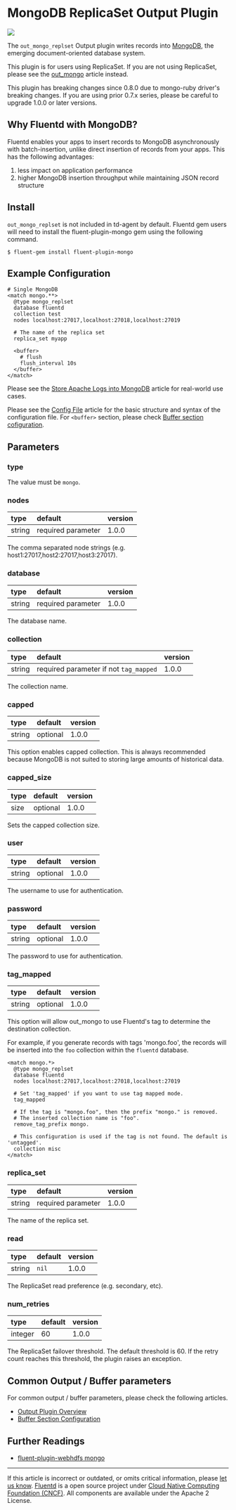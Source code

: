 # MongoDB ReplicaSet Output Plugin

![](/images/plugins/output/mongo_replset.png)

The `out_mongo_replset` Output plugin writes records into
[MongoDB](http://mongodb.org/), the emerging document-oriented database
system.

This plugin is for users using ReplicaSet. If you are not using
ReplicaSet, please see the [out\_mongo](/plugins/output/mongo.md) article instead.

This plugin has breaking changes since 0.8.0 due to mongo-ruby driver's
breaking changes. If you are using prior 0.7.x series, please be careful
to upgrade 1.0.0 or later versions.


## Why Fluentd with MongoDB?

Fluentd enables your apps to insert records to MongoDB asynchronously
with batch-insertion, unlike direct insertion of records from your apps.
This has the following advantages:

1.  less impact on application performance
2.  higher MongoDB insertion throughput while maintaining JSON record
    structure


## Install

`out_mongo_replset` is not included in td-agent by default. Fluentd gem
users will need to install the fluent-plugin-mongo gem using the
following command.

```
$ fluent-gem install fluent-plugin-mongo
```


## Example Configuration

```
# Single MongoDB
<match mongo.**>
  @type mongo_replset
  database fluentd
  collection test
  nodes localhost:27017,localhost:27018,localhost:27019

  # The name of the replica set
  replica_set myapp

  <buffer>
    # flush
    flush_interval 10s
  </buffer>
</match>
```

Please see the [Store Apache Logs into MongoDB](/guides/apache-to-mongodb.md)
article for real-world use cases.

Please see the [Config File](/configuration/config-file.md) article for the basic
structure and syntax of the configuration file. For `<buffer>` section,
please check [Buffer section cofiguration](/configuration/buffer-section.md).


## Parameters


### type

The value must be `mongo`.


### nodes

| type   | default            | version |
|:-------|:-------------------|:--------|
| string | required parameter | 1.0.0   |

The comma separated node strings (e.g.
host1:27017,host2:27017,host3:27017).


### database

| type   | default            | version |
|:-------|:-------------------|:--------|
| string | required parameter | 1.0.0   |

The database name.


### collection

| type   | default                                | version |
|:-------|:---------------------------------------|:--------|
| string | required parameter if not `tag_mapped` | 1.0.0   |

The collection name.


### capped

| type   | default  | version |
|:-------|:---------|:--------|
| string | optional | 1.0.0   |

This option enables capped collection. This is always recommended
because MongoDB is not suited to storing large amounts of historical
data.


### capped\_size

| type | default  | version |
|:-----|:---------|:--------|
| size | optional | 1.0.0   |

Sets the capped collection size.


### user

| type   | default  | version |
|:-------|:---------|:--------|
| string | optional | 1.0.0   |

The username to use for authentication.


### password

| type   | default  | version |
|:-------|:---------|:--------|
| string | optional | 1.0.0   |

The password to use for authentication.


### tag\_mapped

| type   | default  | version |
|:-------|:---------|:--------|
| string | optional | 1.0.0   |

This option will allow out\_mongo to use Fluentd's tag to determine the
destination collection.

For example, if you generate records with tags 'mongo.foo', the records
will be inserted into the `foo` collection within the `fluentd`
database.

```
<match mongo.*>
  @type mongo_replset
  database fluentd
  nodes localhost:27017,localhost:27018,localhost:27019

  # Set 'tag_mapped' if you want to use tag mapped mode.
  tag_mapped

  # If the tag is "mongo.foo", then the prefix "mongo." is removed.
  # The inserted collection name is "foo".
  remove_tag_prefix mongo.

  # This configuration is used if the tag is not found. The default is 'untagged'.
  collection misc
</match>
```


### replica\_set

| type   | default            | version |
|:-------|:-------------------|:--------|
| string | required parameter | 1.0.0   |

The name of the replica set.


### read

| type   | default | version |
|:-------|:--------|:--------|
| string | `nil`   | 1.0.0   |

The ReplicaSet read preference (e.g. secondary, etc).


### num\_retries

| type    | default | version |
|:--------|:--------|:--------|
| integer | 60      | 1.0.0   |

The ReplicaSet failover threshold. The default threshold is 60. If the
retry count reaches this threshold, the plugin raises an exception.


## Common Output / Buffer parameters

For common output / buffer parameters, please check the following
articles.

-   [Output Plugin Overview](/plugins/output/README.md)
-   [Buffer Section Configuration](/configuration/buffer-section.md)


## Further Readings

-   [fluent-plugin-webhdfs mongo](https://github.com/fluent/fluent-plugin-mongo)


------------------------------------------------------------------------

If this article is incorrect or outdated, or omits critical information, please [let us know](https://github.com/fluent/fluentd-docs-gitbook/issues?state=open).
[Fluentd](http://www.fluentd.org/) is a open source project under [Cloud Native Computing Foundation (CNCF)](https://cncf.io/). All components are available under the Apache 2 License.
